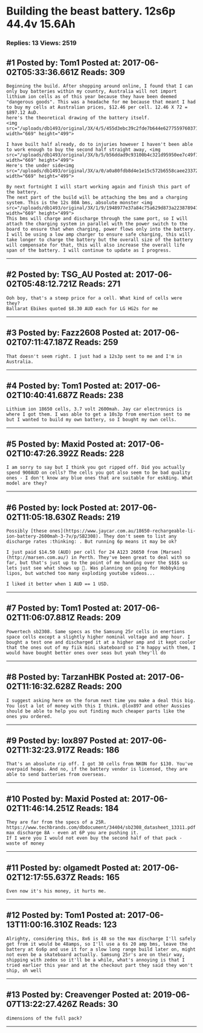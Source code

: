 # Building the beast battery. 12s6p 44.4v 15.6Ah

### Replies: 13 Views: 2519

## \#1 Posted by: Tom1 Posted at: 2017-06-02T05:33:36.661Z Reads: 309

```
Beginning the build. After shopping around online, I found that I can only buy batteries within my country, Australia will not import lithium ion cells as of this year because they have been deemed "dangerous goods". This was a headache for me because that meant I had to buy my cells at Australian prices, $12.46 per cell. 12.46 X 72 = $897.12 AuD. 
here's the theoretical drawing of the battery itself.
<img src="/uploads/db1493/original/3X/4/5/455d3ebc39c2fde7b644e62775597603714de4e2.jpg" width="669" height="499">

I have built half already, do to injuries however I haven't been able to work enough to buy the second half straight away, <img src="/uploads/db1493/original/3X/b/5/b56ddad9c93100b4c321d95950ee7c49f144d1e9.jpg" width="669" height="499">
Here's the under side<img src="/uploads/db1493/original/3X/a/0/a0a80fdb8d4e1e15c572b6558caee23372839b14.jpg" width="669" height="499">

By next fortnight I will start working again and finish this part of the battery. 
The next part of the build will be attaching the bms and a charging system. This is the 12s 80A bms, absolute monster <img src="/uploads/db1493/original/3X/1/9/1948977e37a84c75a629d873a22387894729b489.jpg" width="669" height="499">
This bms will charge and discharge through the same port, so I will attach the charging system in parallel with the power switch to the board to ensure that when charging, power flows only into the battery. I will be using a low amp charger to ensure safe charging, this will take longer to charge the battery but the overall size of the battery will compensate for that, this will also increase the overall life span of the battery. I will continue to update as I progress.
```

---
## \#2 Posted by: TSG_AU Posted at: 2017-06-02T05:48:12.721Z Reads: 271

```
Ooh boy, that's a steep price for a cell. What kind of cells were they?
Ballarat Ebikes quoted $8.30 AUD each for LG HG2s for me
```

---
## \#3 Posted by: Fazz2608 Posted at: 2017-06-02T07:11:47.187Z Reads: 259

```
That doesn't seem right. I just had a 12s3p sent to me and I'm in Australia.
```

---
## \#4 Posted by: Tom1 Posted at: 2017-06-02T10:40:41.687Z Reads: 238

```
Lithium ion 18650 cells, 3.7 volt 2600mah. Jay car electronics is where I got them. I was able to get a 10s3p from enertion sent to me but I wanted to build my own battery, so I bought my own cells.
```

---
## \#5 Posted by: Maxid Posted at: 2017-06-02T10:47:26.392Z Reads: 228

```
I am sorry to say but I think you got ripped off. Did you actually spend 900AUD on cells? The cells you got also seem to be bad quality ones - I don't know any blue ones that are suitable for esk8ing. What model are they?
```

---
## \#6 Posted by: lock Posted at: 2017-06-02T11:05:18.630Z Reads: 219

```
Possibly [these ones](https://www.jaycar.com.au/18650-rechargeable-li-ion-battery-2600mah-3-7v/p/SB2308). They don't seem to list any discharge rates :thinking: . But running 6p means it may be ok?

I just paid $14.50 (AUD) per cell for 24 A123 26650 from [Marsen](http://marsen.com.au/) in Perth. They've been great to deal with so far, but that's just up to the point of me handing over the $$$$ so lets just see what shows up 😬. Was planning on going for Hobbyking lipos, but watched too many exploding youtube videos...

I liked it better when 1 AUD == 1 USD.
```

---
## \#7 Posted by: Tom1 Posted at: 2017-06-02T11:06:07.881Z Reads: 209

```
Powertech sb2308. Same specs as the Samsung 25r cells in enertions space cells except a slightly higher nominal voltage and amp hour. I bought a test one and discharged it at a higher amp and it kept cooler that the ones out of my fiik mini skateboard so I'm happy with them, I would have bought better ones over seas but yeah they'll do
```

---
## \#8 Posted by: TarzanHBK Posted at: 2017-06-02T11:16:32.628Z Reads: 200

```
I suggest asking here on the forum next time you make a deal this big. You lost a lot of money with this I think. @lox897 and other Aussies should be able to help you out finding much cheaper parts like the ones you ordered.
```

---
## \#9 Posted by: lox897 Posted at: 2017-06-02T11:32:23.917Z Reads: 186

```
That's an absolute rip off. I got 30 cells from NKON for $130. You've overpaid heaps. And no, if the battery vendor is licensed, they are able to send batteries from overseas.
```

---
## \#10 Posted by: Maxid Posted at: 2017-06-02T11:46:14.251Z Reads: 184

```
They are far from the specs of a 25R.
https://www.techbrands.com/dbdocument/34404/sb2308_datasheet_13311.pdf
max discharge 8A - even at 6P you are pushing it.
If I were you I would not even buy the second half of that pack - waste of money
```

---
## \#11 Posted by: olgamedt Posted at: 2017-06-02T12:17:55.637Z Reads: 165

```
Even now it's his money, it hurts me.
```

---
## \#12 Posted by: Tom1 Posted at: 2017-06-13T11:00:16.310Z Reads: 123

```
Alrighty, considering this, 8x6 is 48 so the max discharge I'll safely get from it would be 48amps, so I'll use a 6s 20 amp bms, leave the battery at 6s6p and use it for a slow long range build later on, might not even be a skateboard actually. Samsung 25r's are on their way, shipping with zedex so it'll be a while, what's annoying is that I tried earlier this year and at the checkout part they said they won't ship, oh well
```

---
## \#13 Posted by: Creavenger Posted at: 2019-06-07T13:22:27.426Z Reads: 30

```
dimensions of the full pack?
```

---
